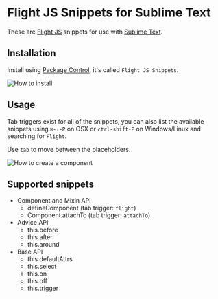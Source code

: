 # Flight JS Snippets for Sublime Text

These are [Flight JS](https://github.com/flightjs/flight) snippets for use with [Sublime Text](http://www.sublimetext.com/).

## Installation

Install using [Package Control](https://sublime.wbond.net/), it's called `Flight JS Snippets`.

![How to install](http://www.cameronhunter.co.uk/flight-js-snippets/install.gif)

## Usage

Tab triggers exist for all of the snippets, you can also list the available snippets using `⌘-⇧-P` on OSX or `ctrl-shift-P` on Windows/Linux and searching for `Flight`.

Use `tab` to move between the placeholders.

![How to create a component](http://www.cameronhunter.co.uk/flight-js-snippets/component.gif)

## Supported snippets

* Component and Mixin API
  - defineComponent (tab trigger: `flight`)
  - Component.attachTo (tab trigger: `attachTo`)
* Advice API
  - this.before
  - this.after
  - this.around
* Base API
  - this.defaultAttrs
  - this.select
  - this.on
  - this.off
  - this.trigger
